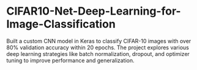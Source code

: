# CIFAR10-Net-Deep-Learning-for-Image-Classification
Built a custom CNN model in Keras to classify CIFAR-10 images with over 80% validation accuracy within 20 epochs. The project explores various deep learning strategies like batch normalization, dropout, and optimizer tuning to improve performance and generalization.
